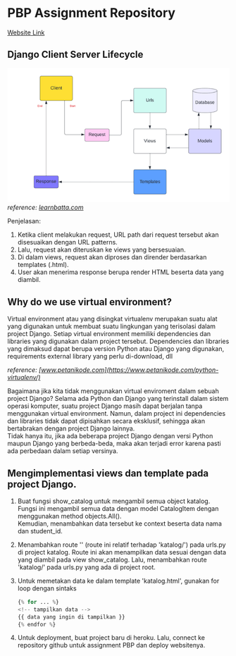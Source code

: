 <!-- Membuat sebuah README.md yang berisi link menuju aplikasi Heroku yang sudah kamu deploy serta jawaban dari beberapa pertanyaan berikut:
- Buatlah bagan yang berisi request client ke web aplikasi berbasis Django beserta responnya dan jelaskan pada bagan tersebut kaitan antara urls.py, views.py, models.py, dan berkas html;
- Jelaskan kenapa menggunakan virtual environment? Apakah kita tetap dapat membuat aplikasi web berbasis Django tanpa menggunakan virtual environment?
- Jelaskan bagaimana cara kamu mengimplementasikan poin 1 sampai dengan 4 di atas.:
   - Membuat sebuah fungsi pada views.py yang dapat melakukan pengambilan data dari model dan dikembalikan ke dalam sebuah HTML.
   - Membuat sebuah routing untuk memetakan fungsi yang telah kamu buat pada views.py.
   - Memetakan data yang didapatkan ke dalam HTML dengan sintaks dari Django untuk pemetaan data template.
   - Melakukan deployment ke Heroku terhadap aplikasi yang sudah kamu buat sehingga nantinya dapat diakses oleh teman-temanmu melalui Internet.
 -->

# PBP Assignment Repository

[Website Link](https://ruby-pbp.herokuapp.com/)

## Django Client Server Lifecycle

![Client Server Lifecycle](/public/images/client-server.png)  
_reference: [learnbatta.com](https://learnbatta.com/course/django/understanding-request-response-lifecycle-in-django/)_

Penjelasan:

1. Ketika client melakukan request, URL path dari request tersebut akan disesuaikan dengan URL patterns.
2. Lalu, request akan diteruskan ke views yang bersesuaian.
3. Di dalam views, request akan diproses dan dirender berdasarkan templates (.html).
4. User akan menerima response berupa render HTML beserta data yang diambil.

## Why do we use virtual environment?

Virtual environment atau yang disingkat virtualenv merupakan suatu alat yang digunakan untuk membuat suatu lingkungan yang terisolasi dalam project Django. Setiap virtual environment memiliki dependencies dan libraries yang digunakan dalam project tersebut. Dependencies dan libraries yang dimaksud dapat berupa version Python atau Django yang digunakan, requirements external library yang perlu di-download, dll

_reference: [www.petanikode.com](https://www.petanikode.com/python-virtualenv/)_

Bagaimana jika kita tidak menggunakan virtual enviroment dalam sebuah project Django?
Selama ada Python dan Django yang terinstall dalam sistem operasi komputer, suatu project Django masih dapat berjalan tanpa menggunakan virtual environment. Namun, dalam project ini dependencies dan libraries tidak dapat dipisahkan secara eksklusif, sehingga akan bertabrakan dengan project Django lainnya.  
Tidak hanya itu, jika ada beberapa project Django dengan versi Python maupun Django yang berbeda-beda, maka akan terjadi error karena pasti ada perbedaan dalam setiap versinya.

## Mengimplementasi views dan template pada project Django.

1. Buat fungsi show_catalog untuk mengambil semua object katalog.  
   Fungsi ini mengambil semua data dengan model CatalogItem dengan menggunakan method objects.All().  
   Kemudian, menambahkan data tersebut ke context beserta data nama dan student_id.
2. Menambahkan route '' (route ini relatif terhadap 'katalog/') pada urls.py di project katalog. Route ini akan menampilkan data sesuai dengan data yang diambil pada view show_catalog. Lalu, menambahkan route 'katalog/' pada urls.py yang ada di project root.

3. Untuk memetakan data ke dalam template 'katalog.html', gunakan for loop dengan sintaks

   ```python
   {% for ... %}
   <!-- tampilkan data -->
   {{ data yang ingin di tampilkan }}
   {% endfor %}
   ```

4. Untuk deployment, buat project baru di heroku. Lalu, connect ke repository github untuk assignment PBP dan deploy websitenya.
